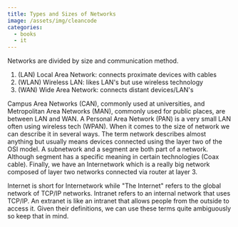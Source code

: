 ```yaml
---
title: Types and Sizes of Networks
image: /assets/img/cleancode
categories:
  - books
  - it
---
```


Networks are divided by size and communication method.

1. (LAN) Local Area Network: connects proximate devices with cables
2. (WLAN) Wireless LAN: likes LAN's but use wireless technology
3. (WAN) Wide Area Network: connects distant devices/LAN's

Campus Area Networks (CAN), commonly used at universities, and Metropolitan Area
Networks (MAN), commonly used for public places, are between LAN and WAN. A
Personal Area Network (PAN) is a very small LAN often using wireless tech
(WPAN). When it comes to the size of network we can describe it in several ways.
The term network describes almost anything but usually means devices connected
using the layer two of the OSI model. A subnetwork and a segment are both part
of a network. Although segment has a specific meaning in certain technologies
(Coax cable). Finally, we have an Internetwork which is a really big network
composed of layer two networks connected via router at layer 3.

Internet is short for Internetwork while "The Internet" refers to the global
network of TCP/IP networks. Intranet refers to an internal network that uses
TCP/IP. An extranet is like an intranet that allows people from the outside to
access it. Given their definitions, we can use these terms quite ambiguously so
keep that in mind.